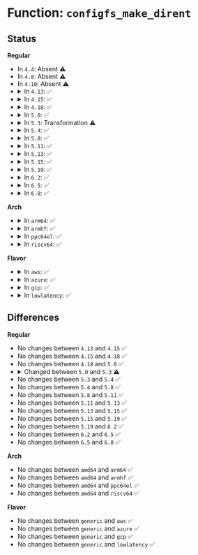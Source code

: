 # Function: <code>configfs_make_dirent</code>

## Status
<b>Regular</b>
<ul>
<li>
In <code>4.4</code>: Absent ⚠️
</li>
<li>
In <code>4.8</code>: Absent ⚠️
</li>
<li>
In <code>4.10</code>: Absent ⚠️
</li>
<li>
<details>
<summary>In <code>4.13</code>: ✅</summary>

```c
int configfs_make_dirent(struct configfs_dirent *parent_sd, struct dentry *dentry, void *element, umode_t mode, int type);
```

**Collision:** Unique Global

**Inline:** No

**Transformation:** False

**Instances:**

```
In fs/configfs/dir.c (ffffffff812e0270)
Location: fs/configfs/dir.c:225
Inline: False
Direct callers:
  - fs/configfs/file.c:configfs_create_bin_file
  - fs/configfs/file.c:configfs_create_file
  - fs/configfs/dir.c:configfs_create_link
  - fs/configfs/dir.c:configfs_create_dir
```
**Symbols:**

```
ffffffff812e0270-ffffffff812e02c5: configfs_make_dirent (STB_GLOBAL)
```
</details>
</li>
<li>
<details>
<summary>In <code>4.15</code>: ✅</summary>

```c
int configfs_make_dirent(struct configfs_dirent *parent_sd, struct dentry *dentry, void *element, umode_t mode, int type);
```

**Collision:** Unique Global

**Inline:** No

**Transformation:** False

**Instances:**

```
In fs/configfs/dir.c (ffffffff81304bf0)
Location: fs/configfs/dir.c:225
Inline: False
Direct callers:
  - fs/configfs/file.c:configfs_create_bin_file
  - fs/configfs/file.c:configfs_create_file
  - fs/configfs/dir.c:configfs_create_link
  - fs/configfs/dir.c:configfs_create_dir
```
**Symbols:**

```
ffffffff81304bf0-ffffffff81304c45: configfs_make_dirent (STB_GLOBAL)
```
</details>
</li>
<li>
<details>
<summary>In <code>4.18</code>: ✅</summary>

```c
int configfs_make_dirent(struct configfs_dirent *parent_sd, struct dentry *dentry, void *element, umode_t mode, int type);
```

**Collision:** Unique Global

**Inline:** No

**Transformation:** False

**Instances:**

```
In fs/configfs/dir.c (ffffffff81332d80)
Location: fs/configfs/dir.c:225
Inline: False
Direct callers:
  - fs/configfs/file.c:configfs_create_bin_file
  - fs/configfs/file.c:configfs_create_file
  - fs/configfs/dir.c:configfs_create_link
  - fs/configfs/dir.c:configfs_create_dir
```
**Symbols:**

```
ffffffff81332d80-ffffffff81332dd5: configfs_make_dirent (STB_GLOBAL)
```
</details>
</li>
<li>
<details>
<summary>In <code>5.0</code>: ✅</summary>

```c
int configfs_make_dirent(struct configfs_dirent *parent_sd, struct dentry *dentry, void *element, umode_t mode, int type);
```

**Collision:** Unique Global

**Inline:** No

**Transformation:** False

**Instances:**

```
In fs/configfs/dir.c (ffffffff8134a170)
Location: fs/configfs/dir.c:225
Inline: False
Direct callers:
  - fs/configfs/file.c:configfs_create_bin_file
  - fs/configfs/file.c:configfs_create_file
  - fs/configfs/dir.c:configfs_create_link
  - fs/configfs/dir.c:configfs_create_dir
```
**Symbols:**

```
ffffffff8134a170-ffffffff8134a1c5: configfs_make_dirent (STB_GLOBAL)
```
</details>
</li>
<li>
<details>
<summary>In <code>5.3</code>: Transformation ⚠️</summary>

```c
int configfs_make_dirent(struct configfs_dirent *parent_sd, struct dentry *dentry, void *element, umode_t mode, int type, struct configfs_fragment *frag);
```

**Collision:** Unique Global

**Inline:** No

**Transformation:** True

**Instances:**

```
In fs/configfs/dir.c (0)
Location: fs/configfs/dir.c:238
Inline: False
Direct callers:
  - fs/configfs/file.c:configfs_create_bin_file
  - fs/configfs/file.c:configfs_create_file
  - fs/configfs/dir.c:configfs_create_link
  - fs/configfs/dir.c:configfs_create_dir
```
**Symbols:**

```
ffffffff8137365d-ffffffff81373670: configfs_make_dirent.cold (STB_LOCAL)
ffffffff81372900-ffffffff8137295d: configfs_make_dirent (STB_GLOBAL)
```
</details>
</li>
<li>
<details>
<summary>In <code>5.4</code>: ✅</summary>

```c
int configfs_make_dirent(struct configfs_dirent *parent_sd, struct dentry *dentry, void *element, umode_t mode, int type, struct configfs_fragment *frag);
```

**Collision:** Unique Global

**Inline:** No

**Transformation:** False

**Instances:**

```
In fs/configfs/dir.c (ffffffff8138ad40)
Location: fs/configfs/dir.c:236
Inline: False
Direct callers:
  - fs/configfs/file.c:configfs_create_bin_file
  - fs/configfs/file.c:configfs_create_file
  - fs/configfs/dir.c:configfs_create_link
  - fs/configfs/dir.c:configfs_create_dir
```
**Symbols:**

```
ffffffff8138ad40-ffffffff8138ad9d: configfs_make_dirent (STB_GLOBAL)
```
</details>
</li>
<li>
<details>
<summary>In <code>5.8</code>: ✅</summary>

```c
int configfs_make_dirent(struct configfs_dirent *parent_sd, struct dentry *dentry, void *element, umode_t mode, int type, struct configfs_fragment *frag);
```

**Collision:** Unique Global

**Inline:** No

**Transformation:** False

**Instances:**

```
In fs/configfs/dir.c (ffffffff813d5e10)
Location: fs/configfs/dir.c:236
Inline: False
Direct callers:
  - fs/configfs/file.c:configfs_create_bin_file
  - fs/configfs/file.c:configfs_create_file
  - fs/configfs/dir.c:configfs_create_link
  - fs/configfs/dir.c:configfs_create_dir
```
**Symbols:**

```
ffffffff813d5e10-ffffffff813d5e6d: configfs_make_dirent (STB_GLOBAL)
```
</details>
</li>
<li>
<details>
<summary>In <code>5.11</code>: ✅</summary>

```c
int configfs_make_dirent(struct configfs_dirent *parent_sd, struct dentry *dentry, void *element, umode_t mode, int type, struct configfs_fragment *frag);
```

**Collision:** Unique Global

**Inline:** No

**Transformation:** False

**Instances:**

```
In fs/configfs/dir.c (ffffffff813e7ae0)
Location: fs/configfs/dir.c:236
Inline: False
Direct callers:
  - fs/configfs/file.c:configfs_create_bin_file
  - fs/configfs/file.c:configfs_create_file
  - fs/configfs/dir.c:configfs_create_link
  - fs/configfs/dir.c:configfs_create_dir
```
**Symbols:**

```
ffffffff813e7ae0-ffffffff813e7b3d: configfs_make_dirent (STB_GLOBAL)
```
</details>
</li>
<li>
<details>
<summary>In <code>5.13</code>: ✅</summary>

```c
int configfs_make_dirent(struct configfs_dirent *parent_sd, struct dentry *dentry, void *element, umode_t mode, int type, struct configfs_fragment *frag);
```

**Collision:** Unique Global

**Inline:** No

**Transformation:** False

**Instances:**

```
In fs/configfs/dir.c (ffffffff813ee700)
Location: fs/configfs/dir.c:234
Inline: False
Direct callers:
  - fs/configfs/file.c:configfs_create_bin_file
  - fs/configfs/file.c:configfs_create_file
  - fs/configfs/dir.c:configfs_create_link
  - fs/configfs/dir.c:configfs_create_dir
```
**Symbols:**

```
ffffffff813ee700-ffffffff813ee75d: configfs_make_dirent (STB_GLOBAL)
```
</details>
</li>
<li>
<details>
<summary>In <code>5.15</code>: ✅</summary>

```c
int configfs_make_dirent(struct configfs_dirent *parent_sd, struct dentry *dentry, void *element, umode_t mode, int type, struct configfs_fragment *frag);
```

**Collision:** Unique Global

**Inline:** No

**Transformation:** False

**Instances:**

```
In fs/configfs/dir.c (ffffffff81440630)
Location: fs/configfs/dir.c:242
Inline: False
Direct callers:
  - fs/configfs/file.c:configfs_create_bin_file
  - fs/configfs/file.c:configfs_create_file
  - fs/configfs/dir.c:configfs_create_link
  - fs/configfs/dir.c:configfs_create_dir
```
**Symbols:**

```
ffffffff81440630-ffffffff8144068d: configfs_make_dirent (STB_GLOBAL)
```
</details>
</li>
<li>
<details>
<summary>In <code>5.19</code>: ✅</summary>

```c
int configfs_make_dirent(struct configfs_dirent *parent_sd, struct dentry *dentry, void *element, umode_t mode, int type, struct configfs_fragment *frag);
```

**Collision:** Unique Global

**Inline:** No

**Transformation:** False

**Instances:**

```
In fs/configfs/dir.c (ffffffff814bc160)
Location: fs/configfs/dir.c:242
Inline: False
Direct callers:
  - fs/configfs/file.c:configfs_create_bin_file
  - fs/configfs/file.c:configfs_create_file
  - fs/configfs/dir.c:configfs_create_link
  - fs/configfs/dir.c:configfs_create_dir
```
**Symbols:**

```
ffffffff814bc160-ffffffff814bc1c5: configfs_make_dirent (STB_GLOBAL)
```
</details>
</li>
<li>
<details>
<summary>In <code>6.2</code>: ✅</summary>

```c
int configfs_make_dirent(struct configfs_dirent *parent_sd, struct dentry *dentry, void *element, umode_t mode, int type, struct configfs_fragment *frag);
```

**Collision:** Unique Global

**Inline:** No

**Transformation:** False

**Instances:**

```
In fs/configfs/dir.c (ffffffff81553c30)
Location: fs/configfs/dir.c:242
Inline: False
Direct callers:
  - fs/configfs/file.c:configfs_create_bin_file
  - fs/configfs/file.c:configfs_create_file
  - fs/configfs/dir.c:configfs_create_link
  - fs/configfs/dir.c:configfs_create_dir
```
**Symbols:**

```
ffffffff81553c30-ffffffff81553c95: configfs_make_dirent (STB_GLOBAL)
```
</details>
</li>
<li>
<details>
<summary>In <code>6.5</code>: ✅</summary>

```c
int configfs_make_dirent(struct configfs_dirent *parent_sd, struct dentry *dentry, void *element, umode_t mode, int type, struct configfs_fragment *frag);
```

**Collision:** Unique Global

**Inline:** No

**Transformation:** False

**Instances:**

```
In fs/configfs/dir.c (ffffffff8158b9c0)
Location: fs/configfs/dir.c:242
Inline: False
Direct callers:
  - fs/configfs/file.c:configfs_create_bin_file
  - fs/configfs/file.c:configfs_create_file
  - fs/configfs/dir.c:configfs_create_link
  - fs/configfs/dir.c:configfs_create_dir
```
**Symbols:**

```
ffffffff8158b9c0-ffffffff8158ba25: configfs_make_dirent (STB_GLOBAL)
```
</details>
</li>
<li>
<details>
<summary>In <code>6.8</code>: ✅</summary>

```c
int configfs_make_dirent(struct configfs_dirent *parent_sd, struct dentry *dentry, void *element, umode_t mode, int type, struct configfs_fragment *frag);
```

**Collision:** Unique Global

**Inline:** No

**Transformation:** False

**Instances:**

```
In fs/configfs/dir.c (ffffffff815c46f0)
Location: fs/configfs/dir.c:242
Inline: False
Direct callers:
  - fs/configfs/file.c:configfs_create_bin_file
  - fs/configfs/file.c:configfs_create_file
  - fs/configfs/dir.c:configfs_create_link
  - fs/configfs/dir.c:configfs_create_dir
```
**Symbols:**

```
ffffffff815c46f0-ffffffff815c4758: configfs_make_dirent (STB_GLOBAL)
```
</details>
</li>
</ul>
<b>Arch</b>
<ul>
<li>
<details>
<summary>In <code>arm64</code>: ✅</summary>

```c
int configfs_make_dirent(struct configfs_dirent *parent_sd, struct dentry *dentry, void *element, umode_t mode, int type, struct configfs_fragment *frag);
```

**Collision:** Unique Global

**Inline:** No

**Transformation:** False

**Instances:**

```
In fs/configfs/dir.c (ffff80001045bce0)
Location: fs/configfs/dir.c:236
Inline: False
Direct callers:
  - fs/configfs/file.c:configfs_create_bin_file
  - fs/configfs/file.c:configfs_create_file
  - fs/configfs/dir.c:configfs_create_link
  - fs/configfs/dir.c:configfs_create_dir
```
**Symbols:**

```
ffff80001045bce0-ffff80001045bd98: configfs_make_dirent (STB_GLOBAL)
```
</details>
</li>
<li>
<details>
<summary>In <code>armhf</code>: ✅</summary>

```c
int configfs_make_dirent(struct configfs_dirent *parent_sd, struct dentry *dentry, void *element, umode_t mode, int type, struct configfs_fragment *frag);
```

**Collision:** Unique Global

**Inline:** No

**Transformation:** False

**Instances:**

```
In fs/configfs/dir.c (c061cfc8)
Location: fs/configfs/dir.c:236
Inline: False
Direct callers:
  - fs/configfs/file.c:configfs_create_bin_file
  - fs/configfs/file.c:configfs_create_file
  - fs/configfs/dir.c:configfs_create_link
  - fs/configfs/dir.c:configfs_create_dir
```
**Symbols:**

```
c061cfc8-c061d05c: configfs_make_dirent (STB_GLOBAL)
```
</details>
</li>
<li>
<details>
<summary>In <code>ppc64el</code>: ✅</summary>

```c
int configfs_make_dirent(struct configfs_dirent *parent_sd, struct dentry *dentry, void *element, umode_t mode, int type, struct configfs_fragment *frag);
```

**Collision:** Unique Global

**Inline:** No

**Transformation:** False

**Instances:**

```
In fs/configfs/dir.c (c0000000005771b0)
Location: fs/configfs/dir.c:236
Inline: False
Direct callers:
  - fs/configfs/file.c:configfs_create_bin_file
  - fs/configfs/file.c:configfs_create_file
  - fs/configfs/dir.c:configfs_create_link
  - fs/configfs/dir.c:configfs_create_dir
```
**Symbols:**

```
c0000000005771b0-c00000000057727c: configfs_make_dirent (STB_GLOBAL)
```
</details>
</li>
<li>
<details>
<summary>In <code>riscv64</code>: ✅</summary>

```c
int configfs_make_dirent(struct configfs_dirent *parent_sd, struct dentry *dentry, void *element, umode_t mode, int type, struct configfs_fragment *frag);
```

**Collision:** Unique Global

**Inline:** No

**Transformation:** False

**Instances:**

```
In fs/configfs/dir.c (ffffffe0002ec1c6)
Location: fs/configfs/dir.c:236
Inline: False
Direct callers:
  - fs/configfs/file.c:configfs_create_bin_file
  - fs/configfs/file.c:configfs_create_file
  - fs/configfs/dir.c:configfs_create_link
  - fs/configfs/dir.c:configfs_create_dir
```
**Symbols:**

```
ffffffe0002ec1c6-ffffffe0002ec23e: configfs_make_dirent (STB_GLOBAL)
```
</details>
</li>
</ul>
<b>Flavor</b>
<ul>
<li>
<details>
<summary>In <code>aws</code>: ✅</summary>

```c
int configfs_make_dirent(struct configfs_dirent *parent_sd, struct dentry *dentry, void *element, umode_t mode, int type, struct configfs_fragment *frag);
```

**Collision:** Unique Global

**Inline:** No

**Transformation:** False

**Instances:**

```
In fs/configfs/dir.c (ffffffff81383320)
Location: fs/configfs/dir.c:236
Inline: False
Direct callers:
  - fs/configfs/file.c:configfs_create_bin_file
  - fs/configfs/file.c:configfs_create_file
  - fs/configfs/dir.c:configfs_create_link
  - fs/configfs/dir.c:configfs_create_dir
```
**Symbols:**

```
ffffffff81383320-ffffffff8138337d: configfs_make_dirent (STB_GLOBAL)
```
</details>
</li>
<li>
<details>
<summary>In <code>azure</code>: ✅</summary>

```c
int configfs_make_dirent(struct configfs_dirent *parent_sd, struct dentry *dentry, void *element, umode_t mode, int type, struct configfs_fragment *frag);
```

**Collision:** Unique Global

**Inline:** No

**Transformation:** False

**Instances:**

```
In fs/configfs/dir.c (ffffffff81373db0)
Location: fs/configfs/dir.c:236
Inline: False
Direct callers:
  - fs/configfs/file.c:configfs_create_bin_file
  - fs/configfs/file.c:configfs_create_file
  - fs/configfs/dir.c:configfs_create_link
  - fs/configfs/dir.c:configfs_create_dir
```
**Symbols:**

```
ffffffff81373db0-ffffffff81373e0d: configfs_make_dirent (STB_GLOBAL)
```
</details>
</li>
<li>
<details>
<summary>In <code>gcp</code>: ✅</summary>

```c
int configfs_make_dirent(struct configfs_dirent *parent_sd, struct dentry *dentry, void *element, umode_t mode, int type, struct configfs_fragment *frag);
```

**Collision:** Unique Global

**Inline:** No

**Transformation:** False

**Instances:**

```
In fs/configfs/dir.c (ffffffff81380df0)
Location: fs/configfs/dir.c:236
Inline: False
Direct callers:
  - fs/configfs/file.c:configfs_create_bin_file
  - fs/configfs/file.c:configfs_create_file
  - fs/configfs/dir.c:configfs_create_link
  - fs/configfs/dir.c:configfs_create_dir
```
**Symbols:**

```
ffffffff81380df0-ffffffff81380e4d: configfs_make_dirent (STB_GLOBAL)
```
</details>
</li>
<li>
<details>
<summary>In <code>lowlatency</code>: ✅</summary>

```c
int configfs_make_dirent(struct configfs_dirent *parent_sd, struct dentry *dentry, void *element, umode_t mode, int type, struct configfs_fragment *frag);
```

**Collision:** Unique Global

**Inline:** No

**Transformation:** False

**Instances:**

```
In fs/configfs/dir.c (ffffffff813948b0)
Location: fs/configfs/dir.c:236
Inline: False
Direct callers:
  - fs/configfs/file.c:configfs_create_bin_file
  - fs/configfs/file.c:configfs_create_file
  - fs/configfs/dir.c:configfs_create_link
  - fs/configfs/dir.c:configfs_create_dir
```
**Symbols:**

```
ffffffff813948b0-ffffffff8139490d: configfs_make_dirent (STB_GLOBAL)
```
</details>
</li>
</ul>

## Differences
<b>Regular</b>
<ul>
<li>
No changes between <code>4.13</code> and <code>4.15</code> ✅
</li>
<li>
No changes between <code>4.15</code> and <code>4.18</code> ✅
</li>
<li>
No changes between <code>4.18</code> and <code>5.0</code> ✅
</li>
<li>
<details>
<summary>Changed between <code>5.0</code> and <code>5.3</code> ⚠️</summary>
<ul>
<li>
<b>Param added. </b>
<code>struct configfs_fragment *frag</code>
</li>
</ul>
</details>
</li>
<li>
No changes between <code>5.3</code> and <code>5.4</code> ✅
</li>
<li>
No changes between <code>5.4</code> and <code>5.8</code> ✅
</li>
<li>
No changes between <code>5.8</code> and <code>5.11</code> ✅
</li>
<li>
No changes between <code>5.11</code> and <code>5.13</code> ✅
</li>
<li>
No changes between <code>5.13</code> and <code>5.15</code> ✅
</li>
<li>
No changes between <code>5.15</code> and <code>5.19</code> ✅
</li>
<li>
No changes between <code>5.19</code> and <code>6.2</code> ✅
</li>
<li>
No changes between <code>6.2</code> and <code>6.5</code> ✅
</li>
<li>
No changes between <code>6.5</code> and <code>6.8</code> ✅
</li>
</ul>
<b>Arch</b>
<ul>
<li>
No changes between <code>amd64</code> and <code>arm64</code> ✅
</li>
<li>
No changes between <code>amd64</code> and <code>armhf</code> ✅
</li>
<li>
No changes between <code>amd64</code> and <code>ppc64el</code> ✅
</li>
<li>
No changes between <code>amd64</code> and <code>riscv64</code> ✅
</li>
</ul>
<b>Flavor</b>
<ul>
<li>
No changes between <code>generic</code> and <code>aws</code> ✅
</li>
<li>
No changes between <code>generic</code> and <code>azure</code> ✅
</li>
<li>
No changes between <code>generic</code> and <code>gcp</code> ✅
</li>
<li>
No changes between <code>generic</code> and <code>lowlatency</code> ✅
</li>
</ul>

